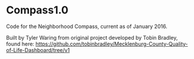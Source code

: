 # Compass1.0
Code for the Neighborhood Compass, current as of January 2016.

Built by Tyler Waring from original project developed by Tobin Bradley, found here: https://github.com/tobinbradley/Mecklenburg-County-Quality-of-Life-Dashboard/tree/v1

